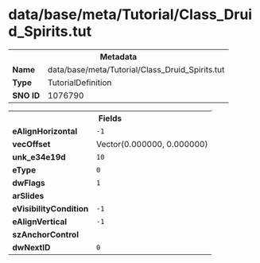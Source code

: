 <h1>data/base/meta/Tutorial/Class_Druid_Spirits.tut</h1><table><tr><th colspan="100%">Metadata</th></tr><tr><td><b>Name</b></td><td>data/base/meta/Tutorial/Class_Druid_Spirits.tut</td></tr><tr><td><b>Type</b></td><td>TutorialDefinition</td></tr><tr><td><b>SNO ID</b></td><td>1076790</td></tr></table>

<table><tr><th colspan="100%">Fields</th></tr><tr><td><b>eAlignHorizontal</b></td><td><code>-1</code></td></tr><tr><td><b>vecOffset</b></td><td>Vector(0.000000, 0.000000)</td></tr><tr><td><b>unk_e34e19d</b></td><td><code>10</code></td></tr><tr><td><b>eType</b></td><td><code>0</code></td></tr><tr><td><b>dwFlags</b></td><td><code>1</code></td></tr><tr><td><b>arSlides</b></td><td></td></tr><tr><td><b>eVisibilityCondition</b></td><td><code>-1</code></td></tr><tr><td><b>eAlignVertical</b></td><td><code>-1</code></td></tr><tr><td><b>szAnchorControl</b></td><td><code></code></td></tr><tr><td><b>dwNextID</b></td><td><code>0</code></td></tr></table>


